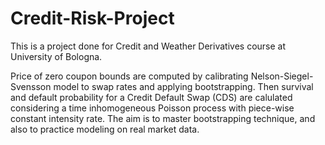 # Credit-Risk-Project

This is a project done for Credit and Weather Derivatives course at University of Bologna.

Price of zero coupon bounds are computed by calibrating Nelson-Siegel-Svensson model to swap rates and applying bootstrapping. Then survival and default probability for a Credit Default Swap (CDS) are calulated considering a time inhomogeneous Poisson process with piece-wise constant intensity rate. The aim is to master bootstrapping technique, and also to practice modeling on real market data.
